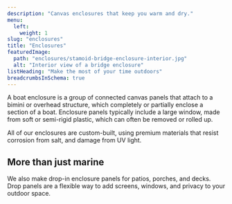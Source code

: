 ```yaml
---
description: "Canvas enclosures that keep you warm and dry."
menu:
  left:
    weight: 1
slug: "enclosures"
title: "Enclosures"
featuredImage:
  path: "enclosures/stamoid-bridge-enclosure-interior.jpg"
  alt: "Interior view of a bridge enclosure"
listHeading: "Make the most of your time outdoors"
breadcrumbsInSchema: true
---
```


A boat enclosure is a group of connected canvas panels that attach to a bimini
or overhead structure, which completely or partially enclose a section of a
boat. Enclosure panels typically include a large window, made from soft or
semi-rigid plastic, which can often be removed or rolled up.

<!--more-->

All of our enclosures are custom-built, using premium materials that resist
corrosion from salt, and damage from UV light.

## More than just marine

We also make drop-in enclosure panels for patios, porches, and decks. Drop
panels are a flexible way to add screens, windows, and privacy to your outdoor
space.
